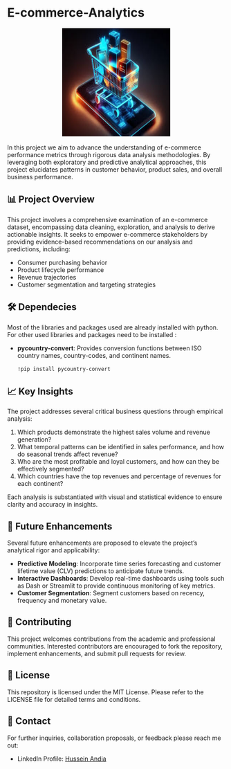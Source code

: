 # E-commerce-Analytics

<p align="center">
  <a><img width="250" height="250" src="./assets/e-commerce.jpeg"></a>
</p>

In this project we aim to advance the understanding of e-commerce performance metrics through rigorous data analysis methodologies. By leveraging both exploratory and predictive analytical approaches, this project elucidates patterns in customer behavior, product sales, and overall business performance.

## 📊 Project Overview
This project involves a comprehensive examination of an e-commerce dataset, encompassing data cleaning, exploration, and analysis to derive actionable insights. It seeks to empower e-commerce stakeholders by providing evidence-based recommendations on our analysis and predictions, including:
- Consumer purchasing behavior
- Product lifecycle performance
- Revenue trajectories
- Customer segmentation and targeting strategies

## 🛠️ Dependecies
Most of the libraries and packages used are already installed with python. For other used libraries and packages need to be installed :

- **pycountry-convert**: Provides conversion functions between ISO country names, country-codes, and continent names.
  ```bash
  !pip install pycountry-convert
  ```

## 📈 Key Insights
The project addresses several critical business questions through empirical analysis:
1. Which products demonstrate the highest sales volume and revenue generation?
2. What temporal patterns can be identified in sales performance, and how do seasonal trends affect revenue?
3. Who are the most profitable and loyal customers, and how can they be effectively segmented?
4. Which countries have the top revenues and percentage of revenues for each continent?

Each analysis is substantiated with visual and statistical evidence to ensure clarity and accuracy in insights.

## 🚀 Future Enhancements
Several future enhancements are proposed to elevate the project’s analytical rigor and applicability:
- **Predictive Modeling**: Incorporate time series forecasting and customer lifetime value (CLV) predictions to anticipate future trends.
- **Interactive Dashboards**: Develop real-time dashboards using tools such as Dash or Streamlit to provide continuous monitoring of key metrics.
- **Customer Segmentation**: Segment customers based on recency, frequency and monetary value.

## 🤝 Contributing
This project welcomes contributions from the academic and professional communities. Interested contributors are encouraged to fork the repository, implement enhancements, and submit pull requests for review.

## 📜 License
This repository is licensed under the MIT License. Please refer to the LICENSE file for detailed terms and conditions.

## 💬 Contact
For further inquiries, collaboration proposals, or feedback please reach me out:
- LinkedIn Profile: [Hussein Andia](https://www.linkedin.com/in/husseinandia/)
